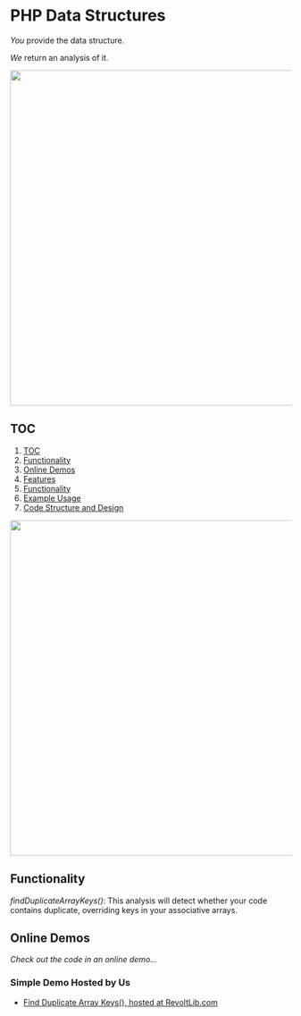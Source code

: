 ﻿# PHP Data Structures

*You* provide the data structure.

*We* return an analysis of it.

<img src="./image/us-uk-spelling-converter-logo.jpg" width="600">

## TOC

1. [TOC](#toc)
2. [Functionality](#functionality)
3. [Online Demos](#online-demos)
4. [Features](#features)
5. [Functionality](#funtionality)
6. [Example Usage](#example-usage)
7. [Code Structure and Design](#code-structure-and-design)

<img src="./image/spelling-converter-01.jpg" width="600">

## Functionality

_findDuplicateArrayKeys()_: This analysis will detect whether your code contains duplicate, overriding keys in your associative arrays.

## Online Demos

_Check out the code in an online demo..._

### Simple Demo Hosted by Us

* [Find Duplicate Array Keys(), hosted at RevoltLib.com](https://www.revoltlib.com/datautilities.php?action=findDuplicateArrayKeys)